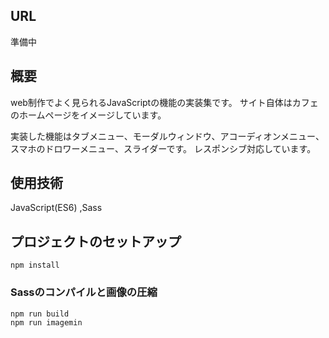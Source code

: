 ## URL
準備中

## 概要
web制作でよく見られるJavaScriptの機能の実装集です。
サイト自体はカフェのホームページをイメージしています。

実装した機能はタブメニュー、モーダルウィンドウ、アコーディオンメニュー、スマホのドロワーメニュー、スライダーです。
レスポンシブ対応しています。


## 使用技術
JavaScript(ES6) ,Sass

## プロジェクトのセットアップ
```
npm install
```

### Sassのコンパイルと画像の圧縮
```
npm run build
npm run imagemin
```
